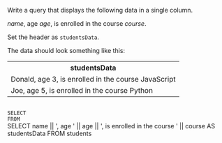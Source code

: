 Write a query that displays the following data in a single column.

_name_, age _age_, is enrolled in the course _course_.

Set the header as `studentsData`.

The data should look something like this:

<table>
    <tr>
        <th>studentsData</th>
    </tr>
    <tr>
        <td>Donald, age 3, is enrolled in the course JavaScript</td>
    </tr>
    <tr>
        <td>Joe, age 5, is enrolled in the course Python</td>
    </tr>
</table>


<Editor lang="sql" dbName="students1.db" type="exercise">
<code>
SELECT
FROM
</code>

<solution>
SELECT name || ', age ' || age || ', is enrolled in the course ' || course AS studentsData
FROM students
</solution>
</Editor>